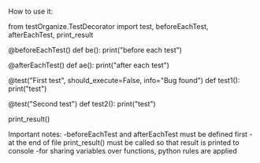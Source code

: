 How to use it:


from testOrganize.TestDecorator import test, beforeEachTest, afterEachTest, print_result

@beforeEachTest()
def be():
print("before each test")

@afterEachTest()
def ae():
print("after each test")


@test("First test", should_execute=False, info="Bug found")
def test1():
print("test")

@test("Second test")
def test2():
print("test")

print_result()


Important notes:
-beforeEachTest and afterEachTest must be defined first
-at the end of file print_result() must be called so that result is printed to console
-for sharing variables over functions, python rules are applied


